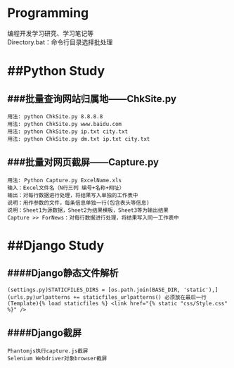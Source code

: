 Programming
===========
编程开发学习研究、学习笔记等  
Directory.bat：命令行目录选择批处理  

##Python Study
============
###批量查询网站归属地——ChkSite.py
----------------------------------	
	用法: python ChkSite.py 8.8.8.8   
	用法: python ChkSite.py www.baidu.com  
	用法: python ChkSite.py ip.txt city.txt  
	用法: python ChkSite.py dm.txt ip.txt city.txt  

###批量对网页截屏——Capture.py
------------------------------
	用法: Python Capture.py ExcelName.xls   
	输入：Excel文件名（N行三列 编号+名称+网址）  
	输出：对每行数据进行处理，将结果写入单独的工作表中  
	说明：用作参数的文件，每条信息单独一行(包含表头等信息)  
	说明：Sheet1为源数据，Sheet2为结果模板，Sheet3等为输出结果  
	Capture >> ForNews：对每行数据进行处理，将结果写入同一工作表中  


##Django Study
============
####Django静态文件解析
---------------------
	(settings.py)STATICFILES_DIRS = [os.path.join(BASE_DIR, 'static'),]   
	(urls.py)urlpatterns += staticfiles_urlpatterns() 必须放在最后一行   
	(Template){% load staticfiles %} <link href="{% static "css/Style.css" %}" />  

####Django截屏
-------------
	Phantomjs执行capture.js截屏  
	Selenium Webdriver对象browser截屏  
	